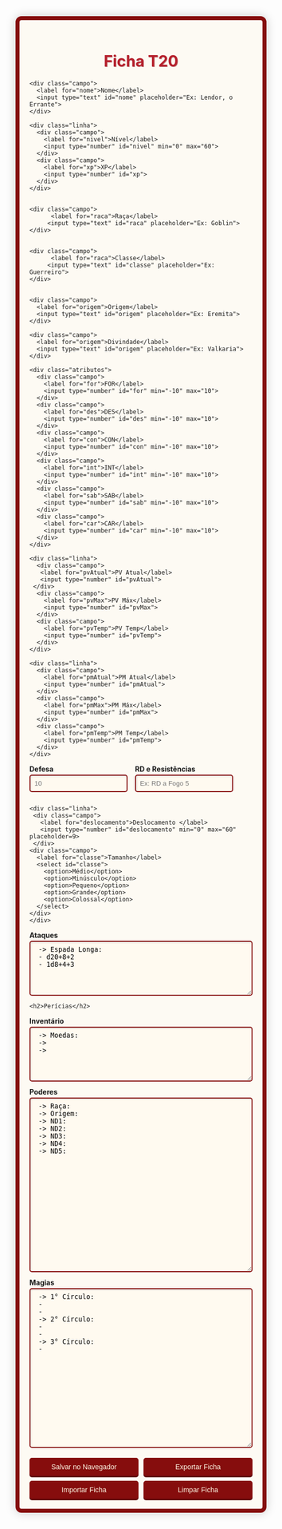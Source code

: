 <!DOCTYPE html>
<html lang="pt-BR">
<head>
  <meta charset="UTF-8">
  <title>Ficha de Personagem - T20</title>
  <link href="https://fonts.googleapis.com/css2?family=MedievalSharp&display=swap" rel="stylesheet">
  <style>
    :root {
      --cor-primaria: #860d0d;
      --cor-secundaria: #5f050b;
      --cor-fundo: #fdfaf3;
      --cor-texto: #b6202c;
      --cor-destaque: #c99b9b;
    }

    body {
      background-color:rgb(225, 166, 166);
      font-family: 'MedievalSharp', cursive;
      padding: 20px;
      margin: 0;
      color: var(--cor-texto);
    }

    .ficha-container {
      background-color: var(--cor-fundo);
      border: 8px solid var(--cor-primaria);
      border-radius: 12px;
      max-width: 900px;
      margin: auto;
      padding: 20px;
      box-shadow: 0 0 20px rgba(0, 0, 0, 0.2);
    }

    h1, h2 {
      text-align: center;
      color: var(--cor-texto);
      text-shadow: 1px 1px var(--cor-destaque);
    }

    h1 { font-size: 2.2em; margin-bottom: 20px; }
    h2 { font-size: 1.5em; margin: 15px 0; }

    .campo {
      margin-bottom: 12px;
    }

    label {
      font-weight: bold;
      display: block;
      margin-bottom: 3px;
    }

    input, select, textarea, button {
      font-family: 'MedievalSharp', cursive;
      border: 2px solid var(--cor-primaria);
      border-radius: 5px;
      background-color: #fffaf0;
    }

    input, select, textarea {
      width: 100%;
      padding: 8px;
      font-size: 0.95em;
      box-shadow: inset 1px 1px 3px #ccc;
    }

    textarea {
      min-height: 80px;
      resize: vertical;
    }

    .atributos {
      display: grid;
      grid-template-columns: repeat(6, 1fr);
      gap: 12px;
      margin: 15px 0;
    }

    .linha {
      display: flex;
      gap: 15px;
    }

    .linha > * {
      flex: 1;
    }

    .botoes {
      display: grid;
      grid-template-columns: repeat(auto-fit, minmax(150px, 1fr));
      gap: 10px;
      margin-top: 20px;
    }

    button {
      font-size: 1em;
      background-color: var(--cor-primaria);
      color: #fff9e6;
      padding: 8px 15px;
      cursor: pointer;
      box-shadow: 0 3px var(--cor-secundaria);
      transition: all 0.2s;
    }

    button:hover {
      background-color: var(--cor-secundaria);
    }

    button:active {
      transform: translateY(2px);
      box-shadow: 0 1px var(--cor-secundaria);
    }

.pericias {
  display: grid;
  grid-template-columns: repeat(3, minmax(0, 1fr)); /* Força 3 colunas */
  gap: 15px;
  width: 100%;
  overflow: hidden; /* Evita problemas de overflow */
}

.pericia {
  min-width: 0; /* Corrige problemas de flexibilidade */
  break-inside: avoid; /* Evita quebras indesejadas */
  page-break-inside: avoid; /* Para compatibilidade */
}


    .pericia {
      font-size: 0.85em;
      margin-bottom: 6px;
    }
    
    .pericia label {
      font-size: 0.9em;
    }
    
    .pericia input,
    .pericia select {
      padding: 5px;
      font-size: 0.85em;
    }

    .defesa {
      font-size: 1.3em;
      margin: 10px 0;
    }

    #uploadFicha {
      display: none;
    }

    @media (max-width: 768px) {
      .atributos, .pericias {
        grid-template-columns: repeat(3, 1fr);
      }
      
      .linha {
        flex-direction: column;
        gap: 10px;
      }
    }
  </style>
</head>
<body>
  <div class="ficha-container">
    <h1>Ficha T20</h1>

    <div class="campo">
      <label for="nome">Nome</label>
      <input type="text" id="nome" placeholder="Ex: Lendor, o Errante">
    </div>

    <div class="linha">
      <div class="campo">
        <label for="nivel">Nível</label>
        <input type="number" id="nivel" min="0" max="60">
      </div>
      <div class="campo">
        <label for="xp">XP</label>
        <input type="number" id="xp">
      </div>
    </div>
  

    <div class="campo">
          <label for="raca">Raça</label>
         <input type="text" id="raca" placeholder="Ex: Goblin">
    </div>
    

    <div class="campo">
          <label for="raca">Classe</label>
         <input type="text" id="classe" placeholder="Ex: Guerreiro">
    </div>


    <div class="campo">
      <label for="origem">Origem</label>
      <input type="text" id="origem" placeholder="Ex: Eremita">
    </div>
    
    <div class="campo">
      <label for="origem">Divindade</label>
      <input type="text" id="origem" placeholder="Ex: Valkaria">
    </div>
    
    <div class="atributos">
      <div class="campo">
        <label for="for">FOR</label>
        <input type="number" id="for" min="-10" max="10">
      </div>
      <div class="campo">
        <label for="des">DES</label>
        <input type="number" id="des" min="-10" max="10">
      </div>
      <div class="campo">
        <label for="con">CON</label>
        <input type="number" id="con" min="-10" max="10">
      </div>
      <div class="campo">
        <label for="int">INT</label>
        <input type="number" id="int" min="-10" max="10">
      </div>
      <div class="campo">
        <label for="sab">SAB</label>
        <input type="number" id="sab" min="-10" max="10">
      </div>
      <div class="campo">
        <label for="car">CAR</label>
        <input type="number" id="car" min="-10" max="10">
      </div>
    </div>

    <div class="linha">
      <div class="campo">
       <label for="pvAtual">PV Atual</label>
       <input type="number" id="pvAtual">
     </div>
      <div class="campo">
        <label for="pvMax">PV Máx</label>
        <input type="number" id="pvMax">
      </div>
      <div class="campo">
        <label for="pvTemp">PV Temp</label>
        <input type="number" id="pvTemp">
      </div>
    </div>

    <div class="linha">
      <div class="campo">
        <label for="pmAtual">PM Atual</label>
        <input type="number" id="pmAtual">
      </div>
      <div class="campo">
        <label for="pmMax">PM Máx</label>
        <input type="number" id="pmMax">          
      </div>
      <div class="campo">
        <label for="pmTemp">PM Temp</label>
        <input type="number" id="pmTemp">          
      </div>
    </div>

  <div class="linha">
    <div class="campo">
      <label for="armadura">Defesa</label>
      <input type="number" id="defesa" placeholder=10>
    </div>
    <div class="campo">
      <label for="armadura">RD e Resistências</label>
      <input type="text" id="rd" placeholder="Ex: RD a Fogo 5">
    </div>    
  </div>

    <div class="linha">
     <div class="campo">
       <label for="deslocamento">Deslocamento </label>
       <input type="number" id="deslocamento" min="0" max="60" placeholder=9>
     </div>
    <div class="campo">
      <label for="classe">Tamanho</label>
      <select id="classe">
        <option>Médio</option>
        <option>Minúsculo</option>
        <option>Pequeno</option>
        <option>Grande</option>
        <option>Colossal</option>
      </select>
    </div>
    </div>
    
<div class="campo">
  <label for="ataques">Ataques</label>
  <textarea id="ataques" rows="6">
 -> Espada Longa: 
 - d20+8+2
 - 1d8+4+3
</textarea>
</div>

    <h2>Perícias</h2>
    
 <div class="pericias" id="pericias-container">
</div>

<script>
  const pericias = [
    { nome: "Acrobacia", atributo: "des" },
    { nome: "Adestramento", atributo: "car" },
    { nome: "Atletismo", atributo: "for" },
    { nome: "Atuação", atributo: "car" },
    { nome: "Cavalgar", atributo: "des" },
    { nome: "Conhecimento", atributo: "int" },
    { nome: "Cura", atributo: "sab" },
    { nome: "Diplomacia", atributo: "car" },
    { nome: "Enganação", atributo: "car" },
    { nome: "Fortitude", atributo: "con" },
    { nome: "Furtividade", atributo: "des" },
    { nome: "Guerra", atributo: "int" },
    { nome: "Iniciativa", atributo: "des" },
    { nome: "Intimidação", atributo: "car" },
    { nome: "Intuição", atributo: "sab" },
    { nome: "Investigação", atributo: "int" },
    { nome: "Jogatina", atributo: "car" },
    { nome: "Ladinagem", atributo: "des" },
    { nome: "Luta", atributo: "for" },
    { nome: "Misticismo", atributo: "int" },
    { nome: "Nobreza", atributo: "int" },
    { nome: "Ofício Alquimia", atributo: "int" },
    { nome: "Ofício Artilheiro", atributo: "int" },
    { nome: "Ofício Engenhoqueiro", atributo: "int" },
    { nome: "Ofício Ferreiro", atributo: "int" },
    { nome: "Ofício", atributo: "int" },
    { nome: "Percepção", atributo: "sab" },
    { nome: "Pilotagem", atributo: "des" },
    { nome: "Pontaria", atributo: "des" },
    { nome: "Reflexos", atributo: "des" },
    { nome: "Religião", atributo: "sab" },
    { nome: "Sobrevivência", atributo: "sab" },
    { nome: "Vontade", atributo: "sab" }
  ];

  // Opções de atributos
  const atributos = [
    { value: "des", text: "DES" },
    { value: "for", text: "FOR" },
    { value: "con", text: "CON" },
    { value: "int", text: "INT" },
    { value: "sab", text: "SAB" },
    { value: "car", text: "CAR" }
  ];

  // Opções de treinamento
  const treinamentos = [
    { value: "0", text: "Destreinado" },
    { value: "2", text: "Iniciante" },
    { value: "4", text: "Veterano (ND7)" },
    { value: "6", text: "Mestre (ND13)" }
  ];

  // Função para gerar o HTML de uma perícia
  function criarPericia(pericia) {
    return `
      <div class="pericia">
        <label>${pericia.nome}</label>
        <select class="atributo-pericia">
          ${atributos.map(a => 
            `<option value="${a.value}" ${a.value === pericia.atributo ? 'selected' : ''}>${a.text}</option>`
          ).join('')}
        </select>
        <select class="treinamento-pericia">
          ${treinamentos.map(t => 
            `<option value="${t.value}">${t.text}</option>`
          ).join('')}
        </select>
        <input type="number" class="bonus-pericia" placeholder="Bônus de Perícia">
        <input type="number" class="valor-pericia" readonly>
      </div>
    `;
  }

  // Gerar todas as perícias
  document.getElementById('pericias-container').innerHTML = pericias.map(criarPericia).join('');
</script>

<div class="campo">
  <label for="inventario">Inventário</label>
  <textarea id="inventario" rows="6">
 -> Moedas: 
 -> 
 -> 
</textarea>
</div>


<div class="campo">
  <label for="poderes">Poderes</label>
  <textarea id="poderes" rows="22">
 -> Raça: 
 -> Origem: 
 -> ND1: 
 -> ND2: 
 -> ND3: 
 -> ND4: 
 -> ND5: 
</textarea>
</div>

<div class="campo">
  <label for="magias">Magias</label>
  <textarea id="magias" rows="20">
 -> 1° Círculo: 
 - 
 -
 -> 2° Círculo: 
 - 
 - 
 -> 3° Círculo: 
 - 
</textarea>
</div>


<div class="botoes">
  <button onclick="salvarFicha()">Salvar no Navegador</button>
  <button onclick="baixarFicha()">Exportar Ficha</button>
  <input type="file" id="uploadFicha" accept=".json" onchange="carregarFicha()" style="display:none">
  <button onclick="document.getElementById('uploadFicha').click()">Importar Ficha</button>
    <button onclick="limparFicha()">Limpar Ficha</button>

</div>

  </div>




<script>
function atualizarPericias() {
  const nivel = parseInt(document.getElementById('nivel').value) || 0;
  const atributos = {
    for: parseInt(document.getElementById('for').value) || 0,
    des: parseInt(document.getElementById('des').value) || 0,
    con: parseInt(document.getElementById('con').value) || 0,
    int: parseInt(document.getElementById('int').value) || 0,
    sab: parseInt(document.getElementById('sab').value) || 0,
    car: parseInt(document.getElementById('car').value) || 0
  };

  document.querySelectorAll('.pericia').forEach(div => {
    const atributo = div.querySelector('.atributo-pericia').value;
    const treinamento = parseInt(div.querySelector('.treinamento-pericia').value);
    const bonusAdicional = parseInt(div.querySelector('.bonus-pericia').value) || 0;
    const valor = Math.floor(nivel / 2) + atributos[atributo] + treinamento + bonusAdicional;
    div.querySelector('.valor-pericia').value = valor;
  });
}

['nivel', 'for', 'des', 'con', 'int', 'sab', 'car'].forEach(id => {
  document.getElementById(id).addEventListener('input', atualizarPericias);
});

document.addEventListener('change', e => {
  if (e.target.classList.contains('atributo-pericia') || e.target.classList.contains('treinamento-pericia') || e.target.classList.contains('bonus-pericia')) {
    atualizarPericias();
  }
});

function salvarFicha() {
  const campos = document.querySelectorAll('input, select, textarea');
  campos.forEach(el => localStorage.setItem('ficha-' + el.id, el.value));
  alert("Ficha salva nas memórias do grimório!");
}

function baixarFicha() {
  const campos = document.querySelectorAll('input, select, textarea');
  const ficha = {};
  campos.forEach(el => {
    ficha[el.id] = (el.type === 'checkbox') ? el.checked : el.value;
  });

  const blob = new Blob([JSON.stringify(ficha, null, 2)], { type: 'application/json' });
  const url = URL.createObjectURL(blob);

  const a = document.createElement('a');
  a.href = url;
  const nome = document.getElementById('nome').value;
  a.download = nome + '_ficha_t20.json';
  a.click();

  URL.revokeObjectURL(url);
}

function carregarFicha() {
  const input = document.getElementById('uploadFicha');
  const file = input.files[0];
  if (!file) return;

  const reader = new FileReader();
  reader.onload = function (e) {
    const data = JSON.parse(e.target.result);
    Object.keys(data).forEach(id => {
      const el = document.getElementById(id);
      if (el) {
        if (el.type === 'checkbox') {
          el.checked = data[id];
        } else {
          el.value = data[id];
        }
        localStorage.setItem('ficha-' + id, data[id]);
      }
    });
    alert("Ficha carregada com sucesso!");
  };
  reader.readAsText(file);
}

function limparFicha() {
  if (confirm("Tem certeza que deseja apagar todos os dados da ficha?")) {
    const campos = document.querySelectorAll('input, select, textarea');
    campos.forEach(el => {
      localStorage.removeItem('ficha-' + el.id);
      if (el.type === 'checkbox') {
        el.checked = false;
      } else if (el.tagName === 'SELECT') {
        el.selectedIndex = 0;
      } else {
        el.value = '';
      }
    });
    document.getElementById('output-json').value = '';
    alert("Todos os dados foram apagados da ficha.");
  }
}


window.onload = () => {
  const campos = document.querySelectorAll('input, select, textarea');
  campos.forEach(el => {
    const val = localStorage.getItem('ficha-' + el.id);
    if (val) el.value = val;
  });
  atualizarPericias();
};

</script>
</body>
</html>
